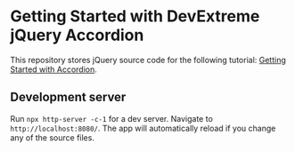 # Getting Started with DevExtreme jQuery Accordion

This repository stores jQuery source code for the following tutorial: [Getting Started with Accordion](https://js.devexpress.com/Documentation/Guide/UI_Components/Accordion/Getting_Started_with_Accordion).

## Development server

Run `npx http-server -c-1` for a dev server. Navigate to `http://localhost:8080/`. The app will automatically reload if you change any of the source files.